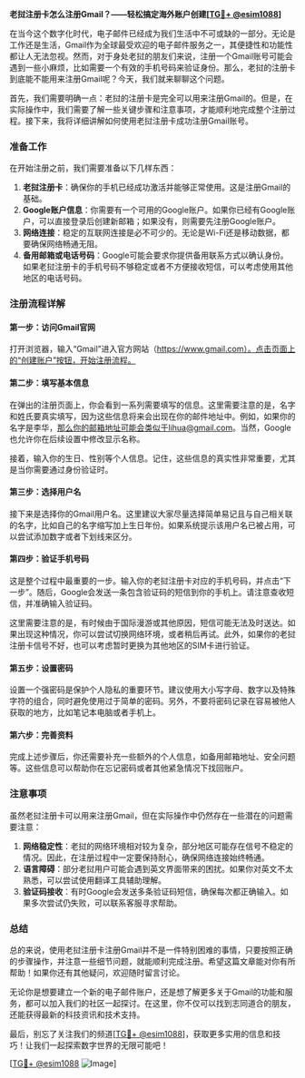 **老挝注册卡怎么注册Gmail？——轻松搞定海外账户创建[[TG💪+ @esim1088](https://t.me/s/esim1088)]**

在当今这个数字化时代，电子邮件已经成为我们生活中不可或缺的一部分。无论是工作还是生活，Gmail作为全球最受欢迎的电子邮件服务之一，其便捷性和功能性都让人无法忽视。然而，对于身处老挝的朋友们来说，注册一个Gmail账号可能会遇到一些小麻烦，比如需要一个有效的手机号码来验证身份。那么，老挝的注册卡到底能不能用来注册Gmail呢？今天，我们就来聊聊这个问题。

首先，我们需要明确一点：老挝的注册卡是完全可以用来注册Gmail的。但是，在实际操作中，我们需要了解一些关键步骤和注意事项，才能顺利地完成整个注册过程。接下来，我将详细讲解如何使用老挝注册卡成功注册Gmail账号。

### 准备工作

在开始注册之前，我们需要准备以下几样东西：

1. **老挝注册卡**：确保你的手机已经成功激活并能够正常使用。这是注册Gmail的基础。
2. **Google账户信息**：你需要有一个可用的Google账户。如果你已经有Google账户，可以直接登录后创建新邮箱；如果没有，则需要先注册Google账户。
3. **网络连接**：稳定的互联网连接是必不可少的。无论是Wi-Fi还是移动数据，都要确保网络畅通无阻。
4. **备用邮箱或电话号码**：Google可能会要求你提供备用联系方式以确认身份。如果老挝注册卡的手机号码不够稳定或者不方便接收短信，可以考虑使用其他地区的电话号码。

### 注册流程详解

#### 第一步：访问Gmail官网

打开浏览器，输入“Gmail”进入官方网站（https://www.gmail.com）。点击页面上的“创建账户”按钮，开始注册流程。

#### 第二步：填写基本信息

在弹出的注册页面上，你会看到一系列需要填写的信息。这里需要注意的是，名字和姓氏要真实填写，因为这些信息将来会出现在你的邮件地址中。例如，如果你的名字是李华，那么你的邮箱地址可能会类似于lihua@gmail.com。当然，Google也允许你在后续设置中修改显示名称。

接着，输入你的生日、性别等个人信息。记住，这些信息的真实性非常重要，尤其是当你需要通过身份验证时。

#### 第三步：选择用户名

接下来是选择你的Gmail用户名。这里建议大家尽量选择简单易记且与自己相关联的名字，比如自己的名字缩写加上生日年份。如果系统提示该用户名已被占用，可以尝试添加数字或者下划线来区分。

#### 第四步：验证手机号码

这是整个过程中最重要的一步。输入你的老挝注册卡对应的手机号码，并点击“下一步”。随后，Google会发送一条包含验证码的短信到你的手机上。请注意查收短信，并准确输入验证码。

这里需要注意的是，有时候由于国际漫游或其他原因，短信可能无法及时送达。如果出现这种情况，你可以尝试切换网络环境，或者稍后再试。此外，如果你的老挝注册卡信号不好，也可以考虑暂时更换为其他地区的SIM卡进行验证。

#### 第五步：设置密码

设置一个强密码是保护个人隐私的重要环节。建议使用大小写字母、数字以及特殊字符的组合，同时避免使用过于简单的密码。另外，不要将密码记录在容易被他人获取的地方，比如笔记本电脑或者手机上。

#### 第六步：完善资料

完成上述步骤后，你还需要补充一些额外的个人信息，如备用邮箱地址、安全问题等。这些信息可以帮助你在忘记密码或者其他紧急情况下找回账户。

### 注意事项

虽然老挝注册卡可以用来注册Gmail，但在实际操作中仍然存在一些潜在的问题需要注意：

1. **网络稳定性**：老挝的网络环境相对较为复杂，部分地区可能存在信号不稳定的情况。因此，在注册过程中一定要保持耐心，确保网络连接始终畅通。
2. **语言障碍**：部分老挝用户可能会遇到英文界面带来的困扰。如果你对英文不太熟悉，可以尝试使用翻译工具辅助理解。
3. **验证码接收**：有时Google会发送多条验证码短信，确保每次都正确输入。如果多次尝试仍失败，可以联系客服寻求帮助。

### 总结

总的来说，使用老挝注册卡注册Gmail并不是一件特别困难的事情，只要按照正确的步骤操作，并注意一些细节问题，就能顺利完成注册。希望这篇文章能对你有所帮助！如果你还有其他疑问，欢迎随时留言讨论。

无论你是想要建立一个新的电子邮件账户，还是想了解更多关于Gmail的功能和服务，都可以加入我们的社区一起探讨。在这里，你不仅可以找到志同道合的朋友，还能获得最新的科技资讯和技术支持。

最后，别忘了关注我们的频道[[TG💪+ @esim1088](https://t.me/s/esim1088)]，获取更多实用的信息和技巧！让我们一起探索数字世界的无限可能吧！

[[TG💪+ @esim1088](https://t.me/s/esim1088) ![Image](https://i.postimg.cc/4NQfJmqS/Snipaste-2025-05-13-00-14-12.png)]